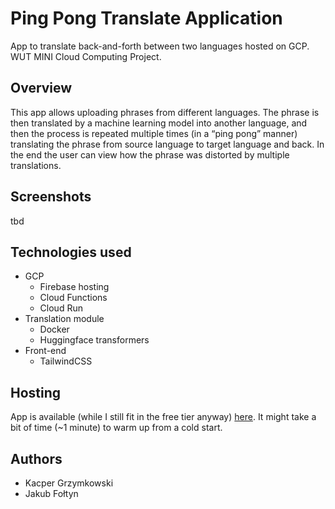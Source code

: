 # Ping Pong Translate Application
App to translate back-and-forth between two languages hosted on GCP. WUT MINI Cloud Computing Project.

## Overview
This app allows uploading phrases from different languages. 
The phrase is then translated by a machine learning model into another language, and then the process is repeated multiple times (in a “ping pong” manner) translating the phrase from source language to target language and back.
In the end the user can view how the phrase was distorted by multiple translations.   

## Screenshots
tbd

## Technologies used
* GCP
  * Firebase hosting
  * Cloud Functions
  * Cloud Run
* Translation module
  * Docker
  * Huggingface transformers
* Front-end
  * TailwindCSS

## Hosting
App is available (while I still fit in the free tier anyway) [here](https://ping-pong-translate.web.app/).
It might take a bit of time (~1 minute) to warm up from a cold start.

## Authors
* Kacper Grzymkowski
* Jakub Fołtyn
